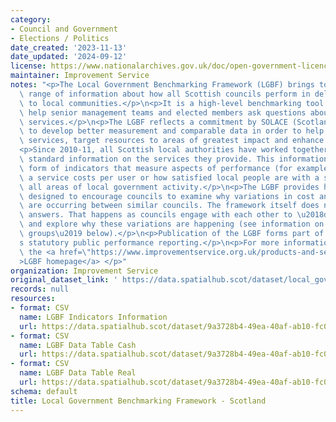 ```yaml
---
category:
- Council and Government
- Elections / Politics
date_created: '2023-11-13'
date_updated: '2024-09-12'
license: https://www.nationalarchives.gov.uk/doc/open-government-licence/version/3/
maintainer: Improvement Service
notes: "<p>The Local Government Benchmarking Framework (LGBF) brings together a wide\
  \ range of information about how all Scottish councils perform in delivering services\
  \ to local communities.</p>\n<p>It is a high-level benchmarking tool designed to\
  \ help senior management teams and elected members ask questions about key council\
  \ services.</p>\n<p>The LGBF reflects a commitment by SOLACE (Scotland) and COSLA\
  \ to develop better measurement and comparable data in order to help councils improve\
  \ services, target resources to areas of greatest impact and enhance public accountability.</p>\n\
  <p>Since 2010-11, all Scottish local authorities have worked together to report\
  \ standard information on the services they provide. This information takes the\
  \ form of indicators that measure aspects of performance (for example, how much\
  \ a service costs per user or how satisfied local people are with a service) across\
  \ all areas of local government activity.</p>\n<p>The LGBF provides high-level information\
  \ designed to encourage councils to examine why variations in cost and performance\
  \ are occurring between similar councils. The framework itself does not supply the\
  \ answers. That happens as councils engage with each other to \u2018drill down\u2019\
  \ and explore why these variations are happening (see information on \u2018family\
  \ groups\u2019 below).</p>\n<p>Publication of the LGBF forms part of each council\u2019\
  s statutory public performance reporting.</p>\n<p>For more information please visit\
  \ the <a href=\"https://www.improvementservice.org.uk/products-and-services/performance-management-and-benchmarking/local-government-benchmarking-framework\"\
  >LGBF homepage</a> </p>"
organization: Improvement Service
original_dataset_link: ' https://data.spatialhub.scot/dataset/local_government_benchmarking_framework-is'
records: null
resources:
- format: CSV
  name: LGBF Indicators Information
  url: https://data.spatialhub.scot/dataset/9a3728b4-49ea-40af-ab10-fc0305bace84/resource/00845629-44d0-489e-8c5e-9f49ed6b19ce/download/indicators_information.csv
- format: CSV
  name: LGBF Data Table Cash
  url: https://data.spatialhub.scot/dataset/9a3728b4-49ea-40af-ab10-fc0305bace84/resource/77c2bc92-ad24-401c-8b53-2160cd12e287/download/lgbf_data_table_cash.csv
- format: CSV
  name: LGBF Data Table Real
  url: https://data.spatialhub.scot/dataset/9a3728b4-49ea-40af-ab10-fc0305bace84/resource/7ba35197-7ca7-4477-a38b-01fd4180466b/download/lgbf_data_table_real.csv
schema: default
title: Local Government Benchmarking Framework - Scotland
---
```

